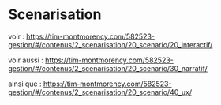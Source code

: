 # Scenarisation

voir : https://tim-montmorency.com/582523-gestion/#/contenus/2_scenarisation/20_scenario/20_interactif/

voir aussi : https://tim-montmorency.com/582523-gestion/#/contenus/2_scenarisation/20_scenario/30_narratif/

ainsi que : https://tim-montmorency.com/582523-gestion/#/contenus/2_scenarisation/20_scenario/40_ux/

